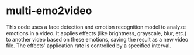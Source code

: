 # multi-emo2video
This code uses a face detection and emotion recognition model to analyze emotions in a video. It applies effects (like brightness, grayscale, blur, etc.) to another video based on these emotions, saving the result as a new video file. The effects' application rate is controlled by a specified interval.

